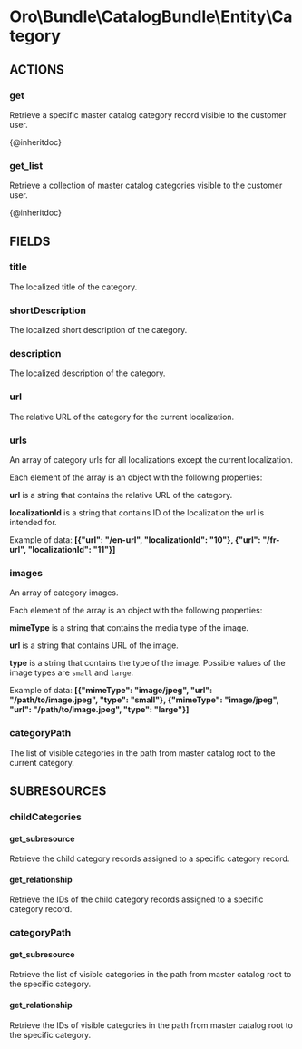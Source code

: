 # Oro\Bundle\CatalogBundle\Entity\Category

## ACTIONS

### get

Retrieve a specific master catalog category record visible to the customer user.

{@inheritdoc}

### get_list

Retrieve a collection of master catalog categories visible to the customer user.

{@inheritdoc}

## FIELDS

### title

The localized title of the category.

### shortDescription

The localized short description of the category.

### description

The localized description of the category.

### url

The relative URL of the category for the current localization.

### urls

An array of category urls for all localizations except the current localization.

Each element of the array is an object with the following properties:

**url** is a string that contains the relative URL of the category.

**localizationId** is a string that contains ID of the localization the url is intended for.

Example of data: **\[{"url": "/en-url", "localizationId": "10"}, {"url": "/fr-url", "localizationId": "11"}\]**

### images

An array of category images.

Each element of the array is an object with the following properties:

**mimeType** is a string that contains the media type of the image.

**url** is a string that contains URL of the image.

**type** is a string that contains the type of the image. Possible values of the image types are `small` and `large`.

Example of data: **\[{"mimeType": "image/jpeg", "url": "/path/to/image.jpeg", "type": "small"}, {"mimeType": "image/jpeg", "url": "/path/to/image.jpeg", "type": "large"}\]**

### categoryPath

The list of visible categories in the path from master catalog root to the current category.

## SUBRESOURCES

### childCategories

#### get_subresource

Retrieve the child category records assigned to a specific category record.

#### get_relationship

Retrieve the IDs of the child category records assigned to a specific category record.

### categoryPath

#### get_subresource

Retrieve the list of visible categories in the path from master catalog root to the specific category.

#### get_relationship

Retrieve the IDs of visible categories in the path from master catalog root to the specific category.
